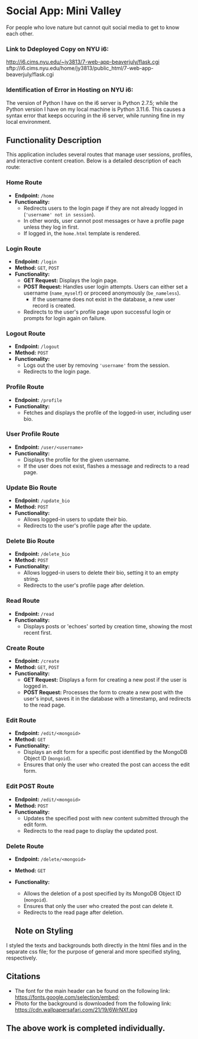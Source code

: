 # Social App: Mini Valley
For people who love nature but cannot quit social media to get to know each other.

### Link to Ddeployed Copy on NYU i6:
http://i6.cims.nyu.edu/~jy3813/7-web-app-beaverjuly/flask.cgi
sftp://i6.cims.nyu.edu/home/jy3813/public_html/7-web-app-beaverjuly/flask.cgi

### Identification of Error in Hosting on NYU i6:
The version of Python I have on the i6 server is Python 2.7.5; while the Python version I have on my local machine is Python 3.11.6. This causes a syntax error that keeps occuring in the i6 server, while running fine in my local environment.  

## Functionality Description

This application includes several routes that manage user sessions, profiles, and interactive content creation. Below is a detailed description of each route:

### Home Route
- **Endpoint:** `/home`
- **Functionality:** 
  - Redirects users to the login page if they are not already logged in (`'username' not in session`).
  - In other words, user cannot post messages or have a profile page unless they log in first.
  - If logged in, the `home.html` template is rendered.

### Login Route
- **Endpoint:** `/login`
- **Method:** `GET`, `POST`
- **Functionality:** 
  - **GET Request:** Displays the login page.
  - **POST Request:** Handles user login attempts. Users can either set a username (`name_myself`) or proceed anonymously (`be_nameless`).
    - If the username does not exist in the database, a new user record is created.
  - Redirects to the user's profile page upon successful login or prompts for login again on failure.

### Logout Route
- **Endpoint:** `/logout`
- **Method:** `POST`
- **Functionality:** 
  - Logs out the user by removing `'username'` from the session.
  - Redirects to the login page.

### Profile Route
- **Endpoint:** `/profile`
- **Functionality:** 
  - Fetches and displays the profile of the logged-in user, including user bio.

### User Profile Route
- **Endpoint:** `/user/<username>`
- **Functionality:** 
  - Displays the profile for the given username.
  - If the user does not exist, flashes a message and redirects to a read page.

### Update Bio Route
- **Endpoint:** `/update_bio`
- **Method:** `POST`
- **Functionality:** 
  - Allows logged-in users to update their bio.
  - Redirects to the user's profile page after the update.

### Delete Bio Route
- **Endpoint:** `/delete_bio`
- **Method:** `POST`
- **Functionality:** 
  - Allows logged-in users to delete their bio, setting it to an empty string.
  - Redirects to the user's profile page after deletion.

### Read Route
- **Endpoint:** `/read`
- **Functionality:** 
  - Displays posts or 'echoes' sorted by creation time, showing the most recent first.

### Create Route
- **Endpoint:** `/create`
- **Method:** `GET`, `POST`
- **Functionality:** 
  - **GET Request:** Displays a form for creating a new post if the user is logged in.
  - **POST Request:** Processes the form to create a new post with the user's input, saves it in the database with a timestamp, and redirects to the read page.

### Edit Route
- **Endpoint:** `/edit/<mongoid>`
- **Method:** `GET`
- **Functionality:**
  - Displays an edit form for a specific post identified by the MongoDB Object ID (`mongoid`).
  - Ensures that only the user who created the post can access the edit form.

### Edit POST Route
- **Endpoint:** `/edit/<mongoid>`
- **Method:** `POST`
- **Functionality:**
  - Updates the specified post with new content submitted through the edit form.
  - Redirects to the read page to display the updated post.

### Delete Route
- **Endpoint:** `/delete/<mongoid>`
- **Method:** `GET`
- **Functionality:**
  - Allows the deletion of a post specified by its MongoDB Object ID (`mongoid`).
  - Ensures that only the user who created the post can delete it.
  - Redirects to the read page after deletion.

  ## Note on Styling
I styled the texts and backgrounds both directly in the html files and in the separate css file; for the purpose of general and more specified styling, respectively.
 
 ## Citations
- The font for the main header can be found on the following link: https://fonts.google.com/selection/embed;
- Photo for the background is downloaded from the following link: https://cdn.wallpapersafari.com/21/19/6WrNXf.jpg

## The above work is completed individually. 